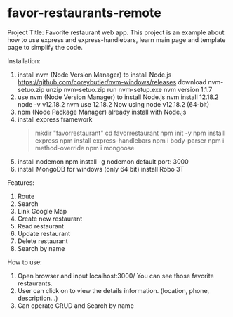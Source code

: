 # favor-restaurants-remote
Project Title:
  Favorite restaurant web app.
  This project is an example about how to use express and express-handlebars,
  learn main page and template page to simplify the code.
  
Installation:
  1. install nvm (Node Version Manager) to install Node.js
     https://github.com/coreybutler/nvm-windows/releases
     download nvm-setuo.zip
     unzip nvm-setuo.zip
     run nvm-setup.exe
     nvm version 1.1.7
  2. use nvm (Node Version Manager) to install Node.js
     nvm install 12.18.2
     node -v
       v12.18.2
     nvm use 12.18.2
       Now using node v12.18.2 (64-bit)
  3. npm (Node Package Manager) already install with Node.js
  4. install express framework
     > mkdir "favorrestaurant"
     > cd favorrestaurant
     > npm init -y
     > npm install express
	 > npm install express-handlebars
	 > npm i body-parser
	 > npm i method-override
	 > npm i mongoose
  5. install nodemon
     npm install -g nodemon
     default port: 3000
  6. install MongoDB for windows (only 64 bit)
     install Robo 3T 
     
Features:
  1. Route
  2. Search
  3. Link Google Map
  4. Create new restaurant
  5. Read restaurant
  6. Update restaurant
  7. Delete restaurant
  8. Search by name
  
How to use:
  1. Open browser and input localhost:3000/
     You can see those favorite restaurants.
  2. User can click on to view the details information. (location, phone, description...)
  3. Can operate CRUD and Search by name
     